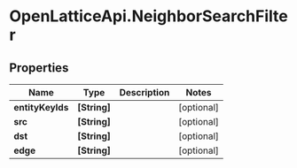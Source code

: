 # OpenLatticeApi.NeighborSearchFilter

## Properties

Name | Type | Description | Notes
------------ | ------------- | ------------- | -------------
**entityKeyIds** | **[String]** |  | [optional] 
**src** | **[String]** |  | [optional] 
**dst** | **[String]** |  | [optional] 
**edge** | **[String]** |  | [optional] 


